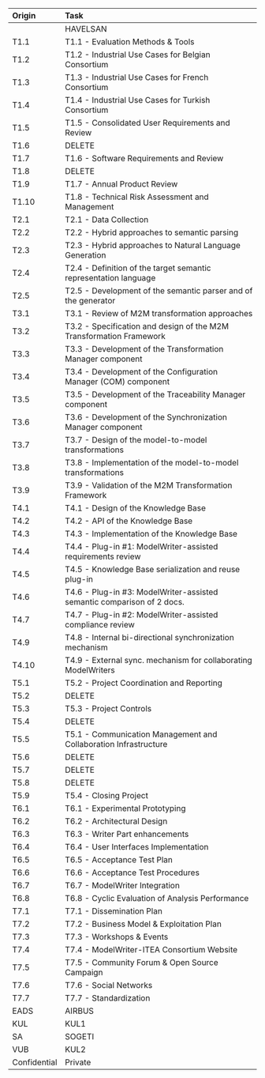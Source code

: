 |Origin| Task |
|:---- |:----
|      | HAVELSAN
|T1.1  | T1.1 - Evaluation Methods & Tools
|T1.2  | T1.2 - Industrial Use Cases for Belgian Consortium
|T1.3  | T1.3 - Industrial Use Cases for French Consortium
|T1.4  | T1.4 - Industrial Use Cases for Turkish Consortium
|T1.5  | T1.5 - Consolidated User Requirements and Review
|T1.6  | DELETE
|T1.7  | T1.6 - Software Requirements and Review
|T1.8  | DELETE
|T1.9  | T1.7 - Annual Product Review
|T1.10 | T1.8 - Technical Risk Assessment and Management
|T2.1  | T2.1 - Data Collection
|T2.2  | T2.2 - Hybrid approaches to semantic parsing
|T2.3  | T2.3 - Hybrid approaches to Natural Language Generation
|T2.4  | T2.4 - Definition of the target semantic representation language
|T2.5  | T2.5 - Development of the semantic parser and of the generator
|T3.1  | T3.1 - Review of M2M transformation approaches
|T3.2  | T3.2 - Specification and design of the M2M Transformation Framework
|T3.3  | T3.3 - Development of the Transformation Manager component
|T3.4  | T3.4 - Development of the Configuration Manager (COM) component
|T3.5  | T3.5 - Development of the Traceability Manager component
|T3.6  | T3.6 - Development of the Synchronization Manager component  
|T3.7  | T3.7 - Design of the model-to-model transformations  
|T3.8  | T3.8 - Implementation of the model-to-model transformations
|T3.9  | T3.9 - Validation of the M2M Transformation Framework  
|T4.1  | T4.1 - Design of the Knowledge Base
|T4.2  | T4.2 - API of the Knowledge Base  
|T4.3  | T4.3 - Implementation of the Knowledge Base
|T4.4  | T4.4 - Plug-in #1: ModelWriter-assisted requirements review
|T4.5  | T4.5 - Knowledge Base serialization and reuse plug-in
|T4.6  | T4.6 - Plug-in #3: ModelWriter-assisted semantic comparison of 2 docs.
|T4.7  | T4.7 - Plug-in #2: ModelWriter-assisted compliance review  
|T4.9  | T4.8 - Internal bi-directional synchronization mechanism  
|T4.10 | T4.9 - External sync. mechanism for collaborating ModelWriters
|T5.1  | T5.2 - Project Coordination and Reporting  
|T5.2  | DELETE
|T5.3  | T5.3 - Project Controls
|T5.4  | DELETE
|T5.5  | T5.1 - Communication Management and Collaboration Infrastructure
|T5.6  | DELETE
|T5.7  | DELETE
|T5.8  | DELETE
|T5.9  | T5.4 - Closing Project
|T6.1  | T6.1 - Experimental Prototyping
|T6.2  | T6.2 - Architectural Design  
|T6.3  | T6.3 - Writer Part enhancements  
|T6.4  | T6.4 - User Interfaces Implementation
|T6.5  | T6.5 - Acceptance Test Plan  
|T6.6  | T6.6 - Acceptance Test Procedures
|T6.7  | T6.7 - ModelWriter Integration  
|T6.8  | T6.8 - Cyclic Evaluation of Analysis Performance
|T7.1  | T7.1 - Dissemination Plan  
|T7.2  | T7.2 - Business Model & Exploitation Plan  
|T7.3  | T7.3 - Workshops & Events  
|T7.4  | T7.4 - ModelWriter-ITEA Consortium Website
|T7.5  | T7.5 - Community Forum & Open Source Campaign  
|T7.6  | T7.6 - Social Networks  
|T7.7  | T7.7 - Standardization  
|EADS  | AIRBUS
|KUL   | KUL1
|SA    | SOGETI
|VUB   | KUL2
|Confidential | Private

